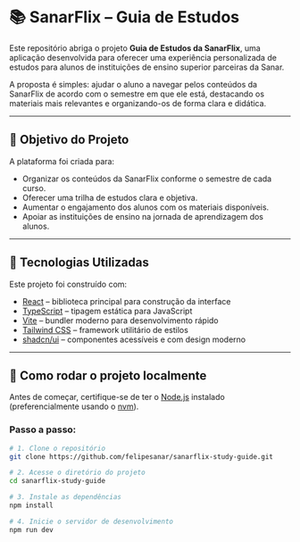 # 📚 SanarFlix – Guia de Estudos

Este repositório abriga o projeto **Guia de Estudos da SanarFlix**, uma aplicação desenvolvida para oferecer uma experiência personalizada de estudos para alunos de instituições de ensino superior parceiras da Sanar.

A proposta é simples: ajudar o aluno a navegar pelos conteúdos da SanarFlix de acordo com o semestre em que ele está, destacando os materiais mais relevantes e organizando-os de forma clara e didática.

---

## 🚀 Objetivo do Projeto

A plataforma foi criada para:

- Organizar os conteúdos da SanarFlix conforme o semestre de cada curso.
- Oferecer uma trilha de estudos clara e objetiva.
- Aumentar o engajamento dos alunos com os materiais disponíveis.
- Apoiar as instituições de ensino na jornada de aprendizagem dos alunos.

---

## 🧰 Tecnologias Utilizadas

Este projeto foi construído com:

- [React](https://reactjs.org/) – biblioteca principal para construção da interface
- [TypeScript](https://www.typescriptlang.org/) – tipagem estática para JavaScript
- [Vite](https://vitejs.dev/) – bundler moderno para desenvolvimento rápido
- [Tailwind CSS](https://tailwindcss.com/) – framework utilitário de estilos
- [shadcn/ui](https://ui.shadcn.dev/) – componentes acessíveis e com design moderno

---

## 🔧 Como rodar o projeto localmente

Antes de começar, certifique-se de ter o [Node.js](https://nodejs.org/) instalado (preferencialmente usando o [nvm](https://github.com/nvm-sh/nvm)).

### Passo a passo:

```bash
# 1. Clone o repositório
git clone https://github.com/felipesanar/sanarflix-study-guide.git

# 2. Acesse o diretório do projeto
cd sanarflix-study-guide

# 3. Instale as dependências
npm install

# 4. Inicie o servidor de desenvolvimento
npm run dev
